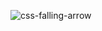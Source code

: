 ![css-falling-arrow](https://user-images.githubusercontent.com/110778334/204243647-7930b2a6-f970-4e9d-8b51-7a398a2f9dc4.gif)
